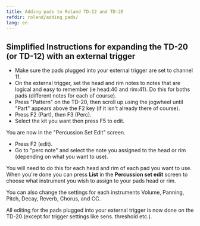 ```yaml
---
title: Adding pads to Roland TD-12 and TD-20
refdir: roland/adding_pads/
lang: en
---
```

## Simplified Instructions for expanding the TD-20 (or TD-12) with an external trigger

* Make sure the pads plugged into your external trigger are set to channel 11.
* On the external trigger, set the head and rim notes to notes that are logical
  and easy to remember (ie head:40 and rim:41). Do this for boths pads
  (different notes for each of course).
* Press "Pattern" on the TD-20, then scroll up using the jogwheel until "Part"
  appears above the F2 key (if it isn't already there of course).
* Press F2 (Part), then F3 (Perc).
* Select the kit you want then press F5 to edit.

You are now in the "Percussion Set Edit" screen.

* Press F2 (edit).
* Go to "perc note" and select the note you assigned to the head or rim
  (depending on what you want to use).

You will need to do this for each head and rim of each pad you want to use.
When you're done you can press **List** in the **Percussion set edit** screen to
choose what instrument you wish to assign to your pads head or rim.

You can also change the settings for each instruments Volume, Panning, Pitch,
Decay, Reverb, Chorus, and CC.

All editing for the pads plugged into your external trigger is now done on the
TD-20 (except for trigger settings like sens. threshold etc.).
